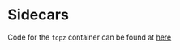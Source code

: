 # Sidecars
Code for the `topz` container can be found at [here](https://github.com/brendandburns/topz)
